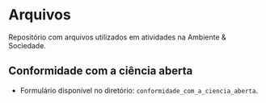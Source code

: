 # Arquivos

Repositório com arquivos utilizados em atividades na Ambiente & Sociedade.


## Conformidade com a ciência aberta

- Formulário disponível no diretório: `conformidade_com_a_ciencia_aberta`.

